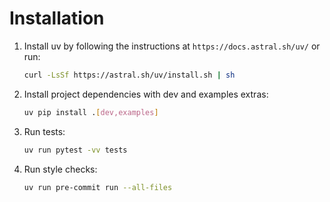 # Installation

1. Install uv by following the instructions at `https://docs.astral.sh/uv/` or run:
   ```bash
   curl -LsSf https://astral.sh/uv/install.sh | sh
   ```

2. Install project dependencies with dev and examples extras:
   ```bash
   uv pip install .[dev,examples]
   ```

3. Run tests:
   ```bash
   uv run pytest -vv tests
   ```

4. Run style checks:
   ```bash
   uv run pre-commit run --all-files
   ```
